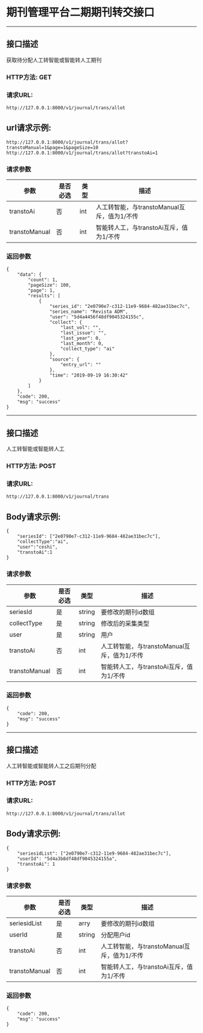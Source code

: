 # 期刊管理平台二期期刊转交接口
------

## 接口描述
获取待分配人工转智能或智能转人工期刊


### HTTP方法: GET

### 请求URL: 
    http://127.0.0.1:8000/v1/journal/trans/allot

## url请求示例:
    http://127.0.0.1:8000/v1/journal/trans/allot?transtoManual=1&page=1&pageSize=10
    http://127.0.0.1:8000/v1/journal/trans/allot?transtoAi=1

### 请求参数

|参数|是否必选|类型|描述
|-|-|-|-
|transtoAi|否	|int	|人工转智能，与transtoManual互斥，值为1/不传
|transtoManual|否	|int	|智能转人工，与transtoAi互斥，值为1/不传

    
### 返回参数
    {
        "data": {
            "count": 1,
            "pageSize": 100,
            "page": 1,
            "results": [
                {
                    "series_id": "2e0790e7-c312-11e9-9684-482ae31bec7c",
                    "series_name": "Revista ADM",
                    "user": "5d4a4456f48df9045324155c",
                    "collect": {
                        "last_vol": "",
                        "last_issue": "",
                        "last_year": 0,
                        "last_month": 0,
                        "collect_type": "ai"
                    },
                    "source": {
                        "entry_url": ""
                    },
                    "time": "2019-09-19 16:30:42"
                }
            ]
        },
        "code": 200,
        "msg": "success"
    }



--------------------------------------------------

## 接口描述
人工转智能或智能转人工


### HTTP方法: POST

### 请求URL: 
    http://127.0.0.1:8000/v1/journal/trans

## Body请求示例:

    {
    	"seriesId": ["2e0790e7-c312-11e9-9684-482ae31bec7c"],
    	"collectType":"ai",
    	"user":"ceshi",
    	"transtoAi":1
    }

### 请求参数

|参数|是否必选|类型|描述
|-|-|-|-
|seriesId|是	|string	|要修改的期刊id数组
|collectType|是	|string	|修改后的采集类型
|user|是	|string	|用户
|transtoAi|否	|int	|人工转智能，与transtoManual互斥，值为1/不传
|transtoManual|否	|int	|智能转人工，与transtoAi互斥，值为1/不传

    
### 返回参数

    {
        "code": 200,
        "msg": "success"
    }





------

## 接口描述
人工转智能或智能转人工之后期刊分配


### HTTP方法: POST

### 请求URL: 
    http://127.0.0.1:8000/v1/journal/trans/allot

## Body请求示例:

    {
    	"seriesidList": ["2e0790e7-c312-11e9-9684-482ae31bec7c"],
    	"userId": "5d4a3b8df48df9045324155a",
    	"transtoAi": 1
    }

### 请求参数

|参数|是否必选|类型|描述
|-|-|-|-
|seriesidList|是	|arry	|要修改的期刊id数组
|userId|是	|string	|分配用户id
|transtoAi|否	|int	|人工转智能，与transtoManual互斥，值为1/不传
|transtoManual|否	|int	|智能转人工，与transtoAi互斥，值为1/不传

    
### 返回参数

    {
        "code": 200,
        "msg": "success"
    }
